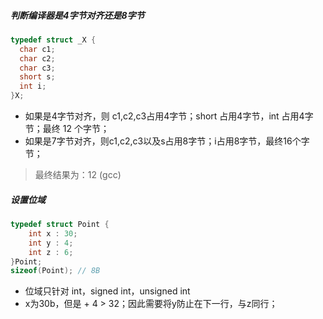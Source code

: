 ##### 判断编译器是4字节对齐还是8字节

```c
typedef struct _X {
  char c1;
  char c2;
  char c3;
  short s;
  int i;
}X;
```

- 如果是4字节对齐，则 c1,c2,c3占用4字节；short 占用4字节，int 占用4字节；最终 12 个字节；
- 如果是7字节对齐，则c1,c2,c3以及s占用8字节；i占用8字节，最终16个字节；

> 最终结果为：12 (gcc)



##### 设置位域

```c
typedef struct Point {
    int x : 30;
    int y : 4;
    int z : 6;
}Point;
sizeof(Point); // 8B
```

- 位域只针对 int，signed int，unsigned int
- x为30b，但是 + 4 > 32；因此需要将y防止在下一行，与z同行；





